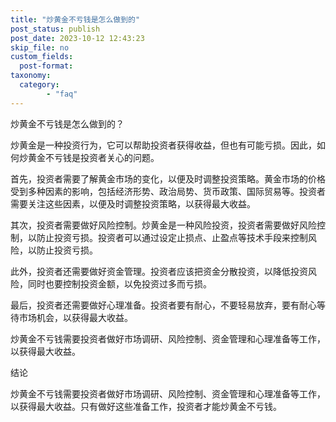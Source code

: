 ```yaml
---
title: "炒黄金不亏钱是怎么做到的"
post_status: publish
post_date: 2023-10-12 12:43:23
skip_file: no
custom_fields: 
  post-format: 
taxonomy:
  category:
        - "faq"
---
```


炒黄金不亏钱是怎么做到的？

炒黄金是一种投资行为，它可以帮助投资者获得收益，但也有可能亏损。因此，如何炒黄金不亏钱是投资者关心的问题。

首先，投资者需要了解黄金市场的变化，以便及时调整投资策略。黄金市场的价格受到多种因素的影响，包括经济形势、政治局势、货币政策、国际贸易等。投资者需要关注这些因素，以便及时调整投资策略，以获得最大收益。

其次，投资者需要做好风险控制。炒黄金是一种风险投资，投资者需要做好风险控制，以防止投资亏损。投资者可以通过设定止损点、止盈点等技术手段来控制风险，以防止投资亏损。

此外，投资者还需要做好资金管理。投资者应该把资金分散投资，以降低投资风险，同时也要控制投资金额，以免投资过多而亏损。

最后，投资者还需要做好心理准备。投资者要有耐心，不要轻易放弃，要有耐心等待市场机会，以获得最大收益。

炒黄金不亏钱需要投资者做好市场调研、风险控制、资金管理和心理准备等工作，以获得最大收益。

结论

炒黄金不亏钱需要投资者做好市场调研、风险控制、资金管理和心理准备等工作，以获得最大收益。只有做好这些准备工作，投资者才能炒黄金不亏钱。
